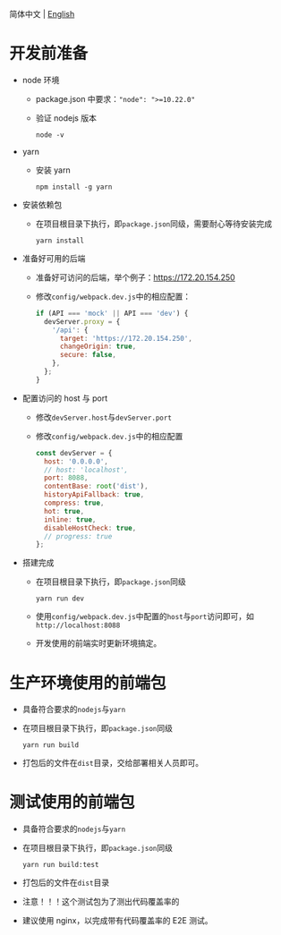 简体中文 | [English](/docs/en/develop/1-ready-to-work.md)

# 开发前准备

- node 环境
  - package.json 中要求：`"node": ">=10.22.0"`
  - 验证 nodejs 版本

    ```shell
    node -v
    ```

- yarn
  - 安装 yarn

    ```shell
    npm install -g yarn
    ```

- 安装依赖包
  - 在项目根目录下执行，即`package.json`同级，需要耐心等待安装完成

    ```shell
    yarn install
    ```

- 准备好可用的后端
  - 准备好可访问的后端，举个例子：https://172.20.154.250
  - 修改`config/webpack.dev.js`中的相应配置：

    ```javascript
    if (API === 'mock' || API === 'dev') {
      devServer.proxy = {
        '/api': {
          target: 'https://172.20.154.250',
          changeOrigin: true,
          secure: false,
        },
      };
    }
    ```

- 配置访问的 host 与 port
  - 修改`devServer.host`与`devServer.port`
  - 修改`config/webpack.dev.js`中的相应配置

    ```javascript
    const devServer = {
      host: '0.0.0.0',
      // host: 'localhost',
      port: 8088,
      contentBase: root('dist'),
      historyApiFallback: true,
      compress: true,
      hot: true,
      inline: true,
      disableHostCheck: true,
      // progress: true
    };
    ```

- 搭建完成
  - 在项目根目录下执行，即`package.json`同级

    ```shell
    yarn run dev
    ```

  - 使用`config/webpack.dev.js`中配置的`host`与`port`访问即可，如`http://localhost:8088`
  - 开发使用的前端实时更新环境搞定。

# 生产环境使用的前端包

- 具备符合要求的`nodejs`与`yarn`
- 在项目根目录下执行，即`package.json`同级

  ```shell
  yarn run build
  ```

- 打包后的文件在`dist`目录，交给部署相关人员即可。

# 测试使用的前端包

- 具备符合要求的`nodejs`与`yarn`
- 在项目根目录下执行，即`package.json`同级

  ```shell
  yarn run build:test
  ```

- 打包后的文件在`dist`目录
- 注意！！！这个测试包为了测出代码覆盖率的
- 建议使用 nginx，以完成带有代码覆盖率的 E2E 测试。
